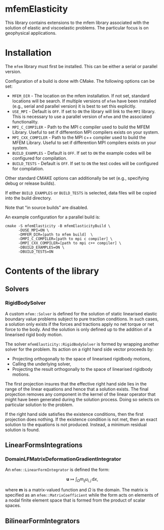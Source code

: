 # mfemElasticity

This library contains extensions to the mfem library associated with the solution of elastic and viscoelastic problems. The particular focus is on geophysical applications. 

# Installation

The ```mfem``` library must first be installed. This can be either a serial or parallel version. 


Configuration of a build is done with CMake. The following options can be set:

- ```MFEM_DIR``` - The location on the mfem installation. If not set, standard locations will be search. If multiple versions of ```mfem``` have been installed (e.g., serial and parallel version) it is best to set this explicitly. 
- ```USE_MPI``` - Default is ```OFF```. If set to ```ON``` the library will link to the ```MPI``` library. This is necessary to use a parallel version of ```mfem``` and the associated functionality. 
- ```MPI_C_COMPILER``` - Path to the MPI c compiler used to build the MFEM Library. Useful to set if differention MPI compilers exists on your system. 
- ```MPI_CXX_COMPILER``` - Path to the MPI c++ compiler used to build the MFEM Library. Useful to set if differention MPI compilers exists on your system. 
- ```BUILD_EXAMPLES``` - Default is ```OFF```. If set to ```ON``` the example codes will be configured for compilation. 
- ```BUILD_TESTS``` - Default is ```OFF```. If set to ```ON``` the test codes will be configured for compilation. 

Other standard CMAKE options can additionally be set (e.g., specifying debug or release builds).

If either ```BUILD_EXAMPLES``` or ```BUILD_TESTS``` is selected, data files will be copied into the build directory. 

Note that "in source builds" are disabled. 

An example configuration for a parallel build is:

```
cmake -S mfemElasticity -B mfemElasticityBuild \
      -DUSE_MPI=ON \
      -DMFEM_DIR=[path to mfem build]  \
      -DMPI_C_COMPILER=[path to mpi c compiler] \
      -DMPI_CXX_COMPILER=[path to mpi c++ compiler] \
      -DBUILD_EXAMPLES=ON \
      -DBUILD_TESTS=ON
```

# Contents of the library

## Solvers

### RigidBodySolver

A custom ```mfem::Solver``` is defined for the solution of static linearised elastic boundary value problems subject to pure traction conditions. In such cases, a solution only exists if the forces and tractions apply no net torque or net force to the body. And the solution is only defined up to the addition of a linearised rigid body motion. 

The solver ```mfemElasticity::RigidBodySolver``` is formed by wrapping another solver for the problem. Its action on a right hand side vector proceeds by:

- Projecting orthogonally to the space of linearised rigidbody motions,
- Calling the underlying solver,
- Projecting the result orthogonally   to the space of linearised rigidbody motions. 

The first projection insures that the effective right hand side lies in the range of the linear equations and hence that a solution exists. The final projection removes any component in the kernel of the linear operator that might have been generated during the solution process. Doing so selects on particular solution to the problem. 

If the right hand side satisfies the existence conditions, then the first projection does nothing. If the existence condition is not met, then an exact solution to the equations is not produced. Instead, a minimum residual solution is found. 

## LinearFormsIntegrations

### DomainLFMatrixDeformationGradientIntegrator

An ```mfem::LinearFormIntegrator``` is defined the form:

$$
\mathbf{u} \mapsto \int_{\Omega} m_{ij} u_{i,j} \,\mathrm{d} x, 
$$

where $\mathbf{m}$ is a matrix-valued function and $\Omega$ is the domain. The matrix is specified as an ```mfem::MatrixCoefficient``` while the form acts on elements of a nodal finite element space that is formed from the product of scalar spaces. 

## BilinearFormIntegrators
